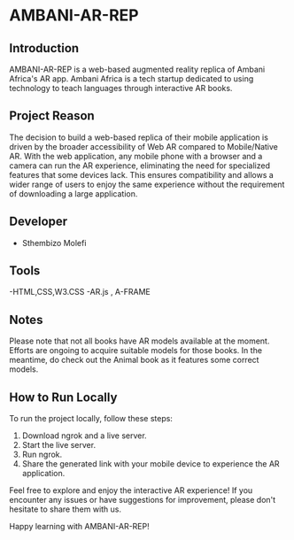 # AMBANI-AR-REP

## Introduction
AMBANI-AR-REP is a web-based augmented reality replica of Ambani Africa's AR app. Ambani Africa is a tech startup dedicated to using technology to teach languages through interactive AR books.

## Project Reason
The decision to build a web-based replica of their mobile application is driven by the broader accessibility of Web AR compared to Mobile/Native AR. With the web application, any mobile phone with a browser and a camera can run the AR experience, eliminating the need for specialized features that some devices lack. This ensures compatibility and allows a wider range of users to enjoy the same experience without the requirement of downloading a large application.

## Developer
- Sthembizo Molefi

## Tools
-HTML,CSS,W3.CSS
-AR.js , A-FRAME


## Notes
Please note that not all books have AR models available at the moment. Efforts are ongoing to acquire suitable models for those books. In the meantime, do check out the Animal book as it features some correct models.

## How to Run Locally
To run the project locally, follow these steps:

1. Download ngrok and a live server.
2. Start the live server.
3. Run ngrok.
4. Share the generated link with your mobile device to experience the AR application.

Feel free to explore and enjoy the interactive AR experience! If you encounter any issues or have suggestions for improvement, please don't hesitate to share them with us.

Happy learning with AMBANI-AR-REP!
